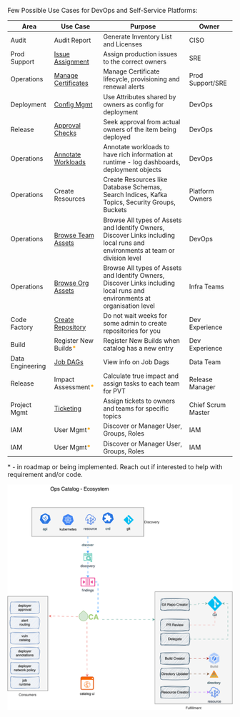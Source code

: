 

Few Possible Use Cases for DevOps and Self-Service Platforms:

|Area|Use Case|Purpose|Owner|
|---|---|---|---|
|Audit|Audit Report|Generate Inventory List and Licenses|CISO|
|Prod Support|[Issue Assignment](./usecases/issueassignment.md)|Assign production issues to the correct owners|SRE|
|Operations|[Manage Certificates](./usecases/certificates.md)|Manage Certificate lifecycle, provisioning and renewal alerts|Prod Support/SRE|
|Deployment|[Config Mgmt](./usecases/configmgmt.md)|Use Attributes shared by owners as config for deployment|DevOps|
|Release|[Approval Checks](./usecases/approvals.md)|Seek approval from actual owners of the item being deployed|DevOps|
|Operations|[Annotate Workloads](./usecases/annotations.md)|Annotate workloads to have rich information at runtime - log dashboards, deployment objects|DevOps|
|Operations|Create Resources|Create Resources like Database Schemas, Search Indices, Kafka Topics, Security Groups, Buckets|Platform Owners|
|Operations|[Browse Team Assets](./usecases/browseteamassets.md)|Browse All types of Assets and Identify Owners, Discover Links including local runs and environments at team or division level|DevOps|
|Operations|[Browse Org Assets](./usecases/browseorgassets.md)|Browse All types of Assets and Identify Owners, Discover Links including local runs and environments at organisation level|Infra Teams|
|Code Factory|[Create Repository](./usecases/codefactory.md)|Do not wait weeks for some admin to create repositories for you|Dev Experience|
|Build|Register New Builds<font style="font-weight:bold" color="orange">*</font>|Register New Builds when catalog has a new entry|Dev Experience|
|Data Engineering|[Job DAGs](./usecases/dags.md)|View info on Job Dags|Data Team|
|Release|Impact Assessment<font style="font-weight:bold" color="orange">*</font>|Calculate true impact and assign tasks to each team for PVT|Release Manager|
|Project Mgmt|[Ticketing](./usecases/ticketing.md)|Assign tickets to owners and teams for specific topics|Chief Scrum Master|
|IAM|User Mgmt<font style="font-weight:bold" color="orange">*</font>|Discover or Manager User, Groups, Roles|IAM|
|IAM|User Mgmt<font style="font-weight:bold" color="orange">*</font>|Discover or Manager User, Groups, Roles|IAM|


\* - in roadmap or being implemented. Reach out if interested to help with requirement and/or code.

![Ops Catalog Use Cases](./assets/images/opsusecases.svg)
